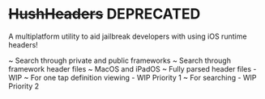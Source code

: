 # ~~HushHeaders~~ DEPRECATED
A multiplatform utility to aid jailbreak developers with using iOS runtime headers!

~ Search through private and public frameworks
~ Search through framework header files
~ MacOS and iPadOS
~ Fully parsed header files - WIP
  ~ For one tap definition viewing - WIP Priority 1
  ~ For searching - WIP Priority 2


